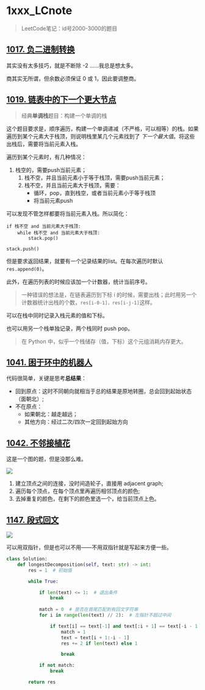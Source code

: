 # 1xxx_LCnote

> LeetCode笔记：id号2000-3000的题目

## [1017. 负二进制转换](https://leetcode.cn/problems/convert-to-base-2/)

其实没有太多技巧，就是不断除 -2 ......我总是想太多。

商其实无所谓，但余数必须保证 0 或 1，因此要调整商。



## [1019. 链表中的下一个更大节点](https://leetcode.cn/problems/next-greater-node-in-linked-list/)

> 经典**单调栈**题目：构建一个单调的栈

这个题目要求是，顺序遍历，构建一个单调递减（不严格，可以相等）的栈。如果遍历到某个元素大于栈顶，则说明栈里某几个元素找到了 *下一个最大值*。将这些出栈后，需要将当前元素入栈。

遍历到某个元素时，有几种情况：

1. 栈空的，需要push当前元素；
   1. 栈不空，并且当前元素小于等于栈顶，需要push当前元素；
   2. 栈不空，并且当前元素大于栈顶，需要：
      - 循环，pop，直到栈空，或者当前元素小于等于栈顶
      - 将当前元素push

可以发现不管怎样都要将当前元素入栈。所以简化：

```
if 栈不空 and 当前元素大于栈顶:
	while 栈不空 and 当前元素大于栈顶:
		stack.pop()

stack.push()
```

但是要求返回结果，就要有一个记录结果的list。在每次遍历时默认`res.append(0)`。

 此外，在遍历列表的时候应该加一个计数器，统计当前序号。

> 一种错误的想法是，在链表遍历到下标 i 的时候，需要出栈；此时用另一个计数器统计出栈的个数，`res[i-0-1]，res[i-j-1]`这样。

可以在栈中同时记录入栈元素的值和下标。

也可以用另一个栈单独记录，两个栈同时 push pop。

> 在 Python 中，似乎一个栈储存（值，下标）这个元组消耗内存更大。



## [1041. 困于环中的机器人](https://leetcode.cn/problems/robot-bounded-in-circle/)

代码很简单，关键是思考**总结果**：

- 回到原点：这时不同朝向就相当于总的结果是原地转圈，总会回到起始状态（面朝北）;
- 不在原点：
  - 如果朝北：越走越远；
  - 其他方向：经过二次/四次一定回到起始方向

## [1042. 不邻接植花](https://leetcode.cn/problems/flower-planting-with-no-adjacent/)

这是一个图的题，但是没那么难。

![](https://i.imgur.com/ZB2lZcU.png)

1. 建立顶点之间的连接，没时间造轮子，直接用 adjacent graph;
2. 遍历每个顶点，在每个顶点里再遍历相邻顶点的颜色;
3. 去掉重复的颜色，在剩下的颜色里选一个，给当前顶点上色。





## [1147. 段式回文](https://leetcode.cn/problems/longest-chunked-palindrome-decomposition/)

![](https://i.imgur.com/UrWfAaP.png)

可以用双指针，但是也可以不用——不用双指针就是写起来方便一些。

```python
class Solution:
    def longestDecomposition(self, text: str) -> int:
        res = 1  # 初始值

        while True:

            if len(text) <= 1:  # 退出条件
                break
            
            match = 0  # 是否在首尾匹配到有回文字符串
            for i in range(len(text) // 2):  # 左指针不超过中间

                if text[i] == text[-1] and text[:i + 1] == text[-i - 1:]:  # 匹配到了
                    match = 1
                    text = text[i + 1:-i - 1]
                    res += 2 if len(text) else 1

                    break

            if not match:
                break

        return res
```